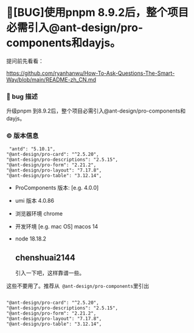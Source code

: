# 🐛[BUG]使用pnpm 8.9.2后，整个项目必需引入@ant-design/pro-components和dayjs。

提问前先看看：

https://github.com/ryanhanwu/How-To-Ask-Questions-The-Smart-Way/blob/main/README-zh_CN.md

### 🐛 bug 描述

升级pnpm 到8.9.2后，整个项目必需引入@ant-design/pro-components和dayjs。

### © 版本信息

     "antd": "5.10.1",
    "@ant-design/pro-card": "^2.5.20",
    "@ant-design/pro-descriptions": "2.5.15",
    "@ant-design/pro-form": "2.21.2",
    "@ant-design/pro-layout": "7.17.8",
    "@ant-design/pro-table": "3.12.14",

- ProComponents 版本: [e.g. 4.0.0]
- umi 版本 4.0.86
- 浏览器环境 chrome
- 开发环境 [e.g. mac OS] macos 14
- node 18.18.2

  ## chenshuai2144

  引入一下吧，这样靠谱一些。

这些不要用了。推荐从` @ant-design/pro-components`里引出

```

"@ant-design/pro-card": "^2.5.20",
"@ant-design/pro-descriptions": "2.5.15",
"@ant-design/pro-form": "2.21.2",
"@ant-design/pro-layout": "7.17.8",
"@ant-design/pro-table": "3.12.14",
```
